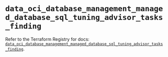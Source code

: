 # `data_oci_database_management_managed_database_sql_tuning_advisor_tasks_finding`

Refer to the Terraform Registry for docs: [`data_oci_database_management_managed_database_sql_tuning_advisor_tasks_finding`](https://registry.terraform.io/providers/oracle/oci/6.18.0/docs/data-sources/database_management_managed_database_sql_tuning_advisor_tasks_finding).
